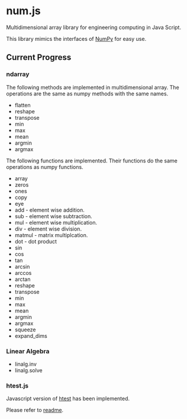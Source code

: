 # num.js
Multidimensional array library for engineering computing in Java Script.

This library mimics the interfaces of [NumPy](https://numpy.org/) for easy use.


## Current Progress
### ndarray

The following methods are implemented in multidimensional array. The operations are the same as numpy methods with the same names.
- flatten
- reshape
- transpose
- min
- max
- mean
- argmin
- argmax

The following functions are implemented. Their functions do the same operations as numpy functions.
- array
- zeros
- ones
- copy
- eye
- add - element wise addition.
- sub - element wise subtraction.
- mul - element wise multiplication.
- div - element wise division.
- matmul - matrix multiplcation.
- dot - dot product
- sin
- cos
- tan
- arcsin
- arccos
- arctan
- reshape
- transpose
- min
- max
- mean
- argmin
- argmax
- squeeze
- expand_dims

### Linear Algebra
- linalg.inv
- linalg.solve



### htest.js
Javascript version of [htest](https://github.com/trip2eee/htest) has been implemented.

Please refer to [readme](htest.js/README.md).





